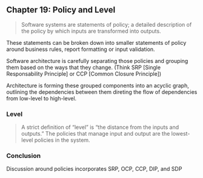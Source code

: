 ## Chapter 19: Policy and Level

> Software systems are statements of policy; a detailed description of the policy by which inputs are transformed into outputs.

These statements can be broken down into smaller statements of policy around business rules, report formatting or input validation.

Software architecture is carefully separating those policies and grouping them based on the ways that they change. (Think SRP [Single Responsability Principle] or CCP [Common Closure Principle])

Architecture is forming these grouped components into an acyclic graph, outlining the dependencies between them direting the flow of dependencies from low-level to high-level.

### Level

> A strict definition of “level” is “the distance from the inputs and outputs.” The policies that manage input and output are the lowest-level policies in the system.

### Conclusion

Discussion around policies incorporates SRP, OCP, CCP, DIP, and SDP

